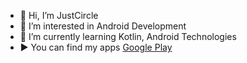 - 👋 Hi, I’m JustCircle  
- 👀 I’m interested in Android Development  
- 🌱 I’m currently learning Kotlin, Android Technologies  
- ▶️ You can find my apps [Google Play](https://play.google.com/store/apps/dev?id=5914585150550273839)
